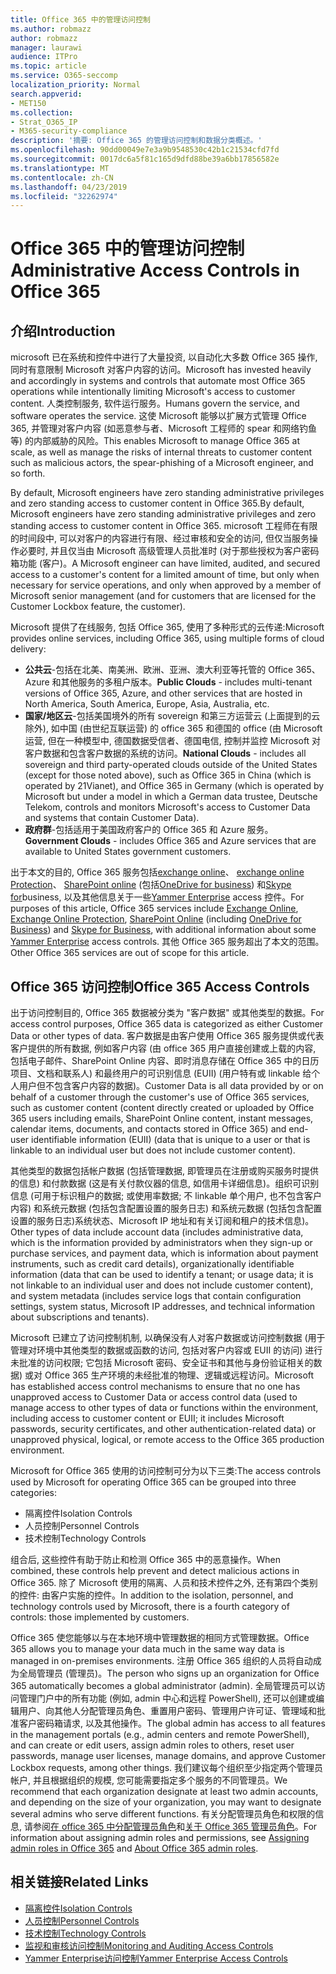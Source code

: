 ```yaml
---
title: Office 365 中的管理访问控制
ms.author: robmazz
author: robmazz
manager: laurawi
audience: ITPro
ms.topic: article
ms.service: O365-seccomp
localization_priority: Normal
search.appverid:
- MET150
ms.collection:
- Strat_O365_IP
- M365-security-compliance
description: '摘要: Office 365 的管理访问控制和数据分类概述。'
ms.openlocfilehash: 90dd00049e7e3a9b9548530c42b1c21534cfd7fd
ms.sourcegitcommit: 0017dc6a5f81c165d9dfd88be39a6bb17856582e
ms.translationtype: MT
ms.contentlocale: zh-CN
ms.lasthandoff: 04/23/2019
ms.locfileid: "32262974"
---
```

# <a name="administrative-access-controls-in-office-365"></a><span data-ttu-id="f212e-103">Office 365 中的管理访问控制</span><span class="sxs-lookup"><span data-stu-id="f212e-103">Administrative Access Controls in Office 365</span></span> 

## <a name="introduction"></a><span data-ttu-id="f212e-104">介绍</span><span class="sxs-lookup"><span data-stu-id="f212e-104">Introduction</span></span>
<span data-ttu-id="f212e-105">microsoft 已在系统和控件中进行了大量投资, 以自动化大多数 Office 365 操作, 同时有意限制 Microsoft 对客户内容的访问。</span><span class="sxs-lookup"><span data-stu-id="f212e-105">Microsoft has invested heavily and accordingly in systems and controls that automate most Office 365 operations while intentionally limiting Microsoft's access to customer content.</span></span> <span data-ttu-id="f212e-106">人类控制服务, 软件运行服务。</span><span class="sxs-lookup"><span data-stu-id="f212e-106">Humans govern the service, and software operates the service.</span></span> <span data-ttu-id="f212e-107">这使 Microsoft 能够以扩展方式管理 Office 365, 并管理对客户内容 (如恶意参与者、Microsoft 工程师的 spear 和网络钓鱼等) 的内部威胁的风险。</span><span class="sxs-lookup"><span data-stu-id="f212e-107">This enables Microsoft to manage Office 365 at scale, as well as manage the risks of internal threats to customer content such as malicious actors, the spear-phishing of a Microsoft engineer, and so forth.</span></span>

<span data-ttu-id="f212e-108">By default, Microsoft engineers have zero standing administrative privileges and zero standing access to customer content in Office 365.</span><span class="sxs-lookup"><span data-stu-id="f212e-108">By default, Microsoft engineers have zero standing administrative privileges and zero standing access to customer content in Office 365.</span></span> <span data-ttu-id="f212e-109">microsoft 工程师在有限的时间段中, 可以对客户的内容进行有限、经过审核和安全的访问, 但仅当服务操作必要时, 并且仅当由 Microsoft 高级管理人员批准时 (对于那些授权为客户密码箱功能 (客户)。</span><span class="sxs-lookup"><span data-stu-id="f212e-109">A Microsoft engineer can have limited, audited, and secured access to a customer's content for a limited amount of time, but only when necessary for service operations, and only when approved by a member of Microsoft senior management (and for customers that are licensed for the Customer Lockbox feature, the customer).</span></span>

<span data-ttu-id="f212e-110">Microsoft 提供了在线服务, 包括 Office 365, 使用了多种形式的云传递:</span><span class="sxs-lookup"><span data-stu-id="f212e-110">Microsoft provides online services, including Office 365, using multiple forms of cloud delivery:</span></span>

- <span data-ttu-id="f212e-111">**公共云**-包括在北美、南美洲、欧洲、亚洲、澳大利亚等托管的 Office 365、Azure 和其他服务的多租户版本。</span><span class="sxs-lookup"><span data-stu-id="f212e-111">**Public Clouds** - includes multi-tenant versions of Office 365, Azure, and other services that are hosted in North America, South America, Europe, Asia, Australia, etc.</span></span>
- <span data-ttu-id="f212e-112">**国家/地区云**-包括美国境外的所有 sovereign 和第三方运营云 (上面提到的云除外), 如中国 (由世纪互联运营) 的 office 365 和德国的 office (由 Microsoft 运营, 但在一种模型中, 德国数据受信者、德国电信, 控制并监控 Microsoft 对客户数据和包含客户数据的系统的访问。</span><span class="sxs-lookup"><span data-stu-id="f212e-112">**National Clouds** - includes all sovereign and third party-operated clouds outside of the United States (except for those noted above), such as Office 365 in China (which is operated by 21Vianet), and Office 365 in Germany (which is operated by Microsoft but under a model in which a German data trustee, Deutsche Telekom, controls and monitors Microsoft's access to Customer Data and systems that contain Customer Data).</span></span>
- <span data-ttu-id="f212e-113">**政府群**-包括适用于美国政府客户的 Office 365 和 Azure 服务。</span><span class="sxs-lookup"><span data-stu-id="f212e-113">**Government Clouds** - includes Office 365 and Azure services that are available to United States government customers.</span></span>

<span data-ttu-id="f212e-114">出于本文的目的, Office 365 服务包括[exchange online](https://docs.microsoft.com/Exchange/exchange-online)、 [exchange online Protection](https://docs.microsoft.com/Office365/SecurityCompliance/eop/exchange-online-protection-overview)、 [SharePoint online](https://docs.microsoft.com/sharepoint/sharepoint-online) (包括[OneDrive for business](https://docs.microsoft.com/OneDrive/onedrive)) 和[Skype for](https://docs.microsoft.com/SkypeForBusiness/skype-for-business-online)business, 以及其他信息关于一些[Yammer Enterprise](https://support.office.com/article/yammer-–-admin-help-e1464355-1f97-49ac-b2aa-dd320b179dbe?ui=en-US&rs=en-US&ad=US) access 控件。</span><span class="sxs-lookup"><span data-stu-id="f212e-114">For purposes of this article, Office 365 services include [Exchange Online](https://docs.microsoft.com/Exchange/exchange-online), [Exchange Online Protection](https://docs.microsoft.com/Office365/SecurityCompliance/eop/exchange-online-protection-overview), [SharePoint Online](https://docs.microsoft.com/sharepoint/sharepoint-online) (including [OneDrive for Business](https://docs.microsoft.com/OneDrive/onedrive)) and [Skype for Business](https://docs.microsoft.com/SkypeForBusiness/skype-for-business-online), with additional information about some [Yammer Enterprise](https://support.office.com/article/yammer-–-admin-help-e1464355-1f97-49ac-b2aa-dd320b179dbe?ui=en-US&rs=en-US&ad=US) access controls.</span></span> <span data-ttu-id="f212e-115">其他 Office 365 服务超出了本文的范围。</span><span class="sxs-lookup"><span data-stu-id="f212e-115">Other Office 365 services are out of scope for this article.</span></span>

## <a name="office-365-access-controls"></a><span data-ttu-id="f212e-116">Office 365 访问控制</span><span class="sxs-lookup"><span data-stu-id="f212e-116">Office 365 Access Controls</span></span>
<span data-ttu-id="f212e-117">出于访问控制目的, Office 365 数据被分类为 "客户数据" 或其他类型的数据。</span><span class="sxs-lookup"><span data-stu-id="f212e-117">For access control purposes, Office 365 data is categorized as either Customer Data or other types of data.</span></span> <span data-ttu-id="f212e-118">客户数据是由客户使用 Office 365 服务提供或代表客户提供的所有数据, 例如客户内容 (由 office 365 用户直接创建或上载的内容, 包括电子邮件、SharePoint Online 内容、即时消息存储在 Office 365 中的日历项目、文档和联系人) 和最终用户的可识别信息 (EUII) (用户特有或 linkable 给个人用户但不包含客户内容的数据)。</span><span class="sxs-lookup"><span data-stu-id="f212e-118">Customer Data is all data provided by or on behalf of a customer through the customer's use of Office 365 services, such as customer content (content directly created or uploaded by Office 365 users including emails, SharePoint Online content, instant messages, calendar items, documents, and contacts stored in Office 365) and end-user identifiable information (EUII) (data that is unique to a user or that is linkable to an individual user but does not include customer content).</span></span> 

<span data-ttu-id="f212e-119">其他类型的数据包括帐户数据 (包括管理数据, 即管理员在注册或购买服务时提供的信息) 和付款数据 (这是有关付款仪器的信息, 如信用卡详细信息)。组织可识别信息 (可用于标识租户的数据; 或使用率数据; 不 linkable 单个用户, 也不包含客户内容) 和系统元数据 (包括包含配置设置的服务日志) 和系统元数据 (包括包含配置设置的服务日志)系统状态、Microsoft IP 地址和有关订阅和租户的技术信息)。</span><span class="sxs-lookup"><span data-stu-id="f212e-119">Other types of data include account data (includes administrative data, which is the information provided by administrators when they sign-up or purchase services, and payment data, which is information about payment instruments, such as credit card details), organizationally identifiable information (data that can be used to identify a tenant; or usage data; it is not linkable to an individual user and does not include customer content), and system metadata (includes service logs that contain configuration settings, system status, Microsoft IP addresses, and technical information about subscriptions and tenants).</span></span>

<span data-ttu-id="f212e-120">Microsoft 已建立了访问控制机制, 以确保没有人对客户数据或访问控制数据 (用于管理对环境中其他类型的数据或函数的访问, 包括对客户内容或 EUII 的访问) 进行未批准的访问权限; 它包括 Microsoft 密码、安全证书和其他与身份验证相关的数据) 或对 Office 365 生产环境的未经批准的物理、逻辑或远程访问。</span><span class="sxs-lookup"><span data-stu-id="f212e-120">Microsoft has established access control mechanisms to ensure that no one has unapproved access to Customer Data or access control data (used to manage access to other types of data or functions within the environment, including access to customer content or EUII; it includes Microsoft passwords, security certificates, and other authentication-related data) or unapproved physical, logical, or remote access to the Office 365 production environment.</span></span>

<span data-ttu-id="f212e-121">Microsoft for Office 365 使用的访问控制可分为以下三类:</span><span class="sxs-lookup"><span data-stu-id="f212e-121">The access controls used by Microsoft for operating Office 365 can be grouped into three categories:</span></span>
- <span data-ttu-id="f212e-122">隔离控件</span><span class="sxs-lookup"><span data-stu-id="f212e-122">Isolation Controls</span></span>
- <span data-ttu-id="f212e-123">人员控制</span><span class="sxs-lookup"><span data-stu-id="f212e-123">Personnel Controls</span></span>
- <span data-ttu-id="f212e-124">技术控制</span><span class="sxs-lookup"><span data-stu-id="f212e-124">Technology Controls</span></span>

<span data-ttu-id="f212e-125">组合后, 这些控件有助于防止和检测 Office 365 中的恶意操作。</span><span class="sxs-lookup"><span data-stu-id="f212e-125">When combined, these controls help prevent and detect malicious actions in Office 365.</span></span> <span data-ttu-id="f212e-126">除了 Microsoft 使用的隔离、人员和技术控件之外, 还有第四个类别的控件: 由客户实施的控件。</span><span class="sxs-lookup"><span data-stu-id="f212e-126">In addition to the isolation, personnel, and technology controls used by Microsoft, there is a fourth category of controls: those implemented by customers.</span></span>

<span data-ttu-id="f212e-127">Office 365 使您能够以与在本地环境中管理数据的相同方式管理数据。</span><span class="sxs-lookup"><span data-stu-id="f212e-127">Office 365 allows you to manage your data much in the same way data is managed in on-premises environments.</span></span> <span data-ttu-id="f212e-128">注册 Office 365 组织的人员将自动成为全局管理员 (管理员)。</span><span class="sxs-lookup"><span data-stu-id="f212e-128">The person who signs up an organization for Office 365 automatically becomes a global administrator (admin).</span></span> <span data-ttu-id="f212e-129">全局管理员可以访问管理门户中的所有功能 (例如, admin 中心和远程 PowerShell), 还可以创建或编辑用户、向其他人分配管理员角色、重置用户密码、管理用户许可证、管理域和批准客户密码箱请求, 以及其他操作。</span><span class="sxs-lookup"><span data-stu-id="f212e-129">The global admin has access to all features in the management portals (e.g., admin centers and remote PowerShell), and can create or edit users, assign admin roles to others, reset user passwords, manage user licenses, manage domains, and approve Customer Lockbox requests, among other things.</span></span> <span data-ttu-id="f212e-130">我们建议每个组织至少指定两个管理员帐户, 并且根据组织的规模, 您可能需要指定多个服务的不同管理员。</span><span class="sxs-lookup"><span data-stu-id="f212e-130">We recommend that each organization designate at least two admin accounts, and depending on the size of your organization, you may want to designate several admins who serve different functions.</span></span> <span data-ttu-id="f212e-131">有关分配管理员角色和权限的信息, 请参阅[在 office 365 中分配管理员角色](https://support.office.com/article/Assigning-admin-roles-in-Office-365-eac4d046-1afd-4f1a-85fc-8219c79e1504)和[关于 Office 365 管理员角色](https://support.office.com/article/Permissions-in-Office-365-DA585EEA-F576-4F55-A1E0-87090B6AAA9D)。</span><span class="sxs-lookup"><span data-stu-id="f212e-131">For information about assigning admin roles and permissions, see [Assigning admin roles in Office 365](https://support.office.com/article/Assigning-admin-roles-in-Office-365-eac4d046-1afd-4f1a-85fc-8219c79e1504) and [About Office 365 admin roles](https://support.office.com/article/Permissions-in-Office-365-DA585EEA-F576-4F55-A1E0-87090B6AAA9D).</span></span>


## <a name="related-links"></a><span data-ttu-id="f212e-132">相关链接</span><span class="sxs-lookup"><span data-stu-id="f212e-132">Related Links</span></span>

- [<span data-ttu-id="f212e-133">隔离控件</span><span class="sxs-lookup"><span data-stu-id="f212e-133">Isolation Controls</span></span>](office-365-isolation-controls.md)
- [<span data-ttu-id="f212e-134">人员控制</span><span class="sxs-lookup"><span data-stu-id="f212e-134">Personnel Controls</span></span>](office-365-personnel-controls.md)
- [<span data-ttu-id="f212e-135">技术控制</span><span class="sxs-lookup"><span data-stu-id="f212e-135">Technology Controls</span></span>](office-365-technology-controls.md)
- [<span data-ttu-id="f212e-136">监视和审核访问控制</span><span class="sxs-lookup"><span data-stu-id="f212e-136">Monitoring and Auditing Access Controls</span></span>](office-365-monitoring-and-auditing-access-controls.md)
- [<span data-ttu-id="f212e-137">Yammer Enterprise访问控制</span><span class="sxs-lookup"><span data-stu-id="f212e-137">Yammer Enterprise Access Controls</span></span>](office-365-yammer-enterprise-access-controls.md)